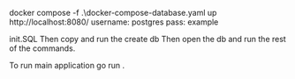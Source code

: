 docker compose -f .\docker-compose-database.yaml up
http://localhost:8080/
username: postgres
pass: example

init.SQL
Then copy and run the create db
Then open the db and run the rest of the commands. 



To run main application 
go run . 
